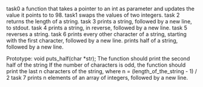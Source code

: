 task0  a function that takes a pointer to an int as parameter and updates the value it points to to 98.
task1 swaps the values of two integers.
task 2  returns the length of a string.
task 3 prints a string, followed by a new line, to stdout.
task 4 prints a string, in reverse, followed by a new line.
task 5 reverses a string.
task 6 prints every other character of a string, starting with the first character, followed by a new line.
prints half of a string, followed by a new line.

Prototype: void puts_half(char *str);
The function should print the second half of the string
If the number of characters is odd, the function should print the last n characters of the string, where n = (length_of_the_string - 1) / 2
task 7  prints n elements of an array of integers, followed by a new line.
